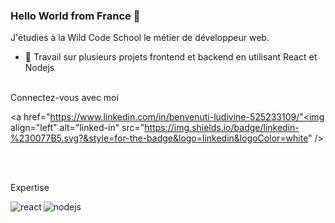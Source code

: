 ### Hello World from France 👋 

J'étudies à la Wild Code School le métier de développeur web. 

- 🔭 Travail sur plusieurs projets frontend et backend en utilisant React et Nodejs 
<br>
Connectez-vous avec moi

<a href="https://www.linkedin.com/in/benvenuti-ludivine-525233109/"<img align="left" alt="linked-in" src="https://img.shields.io/badge/linkedin-%230077B5.svg?&style=for-the-badge&logo=linkedin&logoColor=white" /></a>

<br> 
<br>

Expertise 

<img align="left" alt="react" src="https://img.shields.io/badge/react%20-%2320232a.svg?&style=for-the-badge&logo=react&logoColor=%2361DAFB" />
<img align="left" alt="nodejs" src="https://img.shields.io/badge/node.js%20-%2343853D.svg?&style=for-the-badge&logo=node.js&logoColor=white" />
<br> 
<br>
